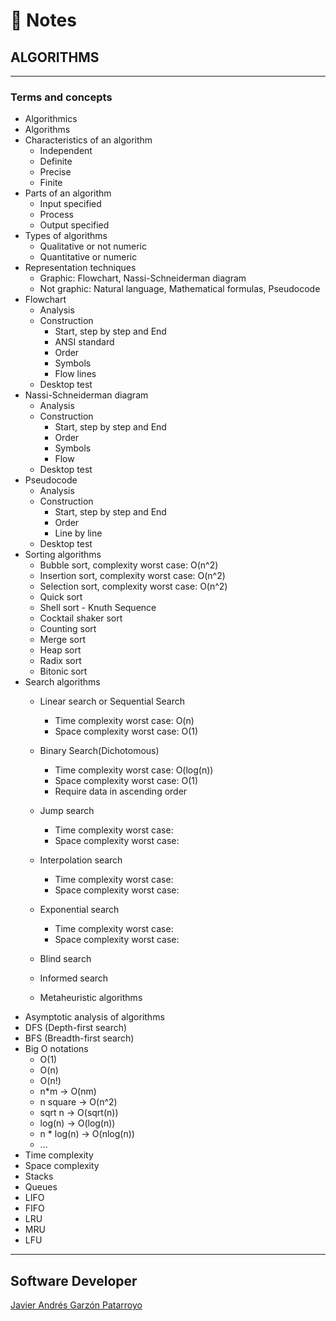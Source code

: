 # :memo: Notes
## ALGORITHMS
- - -
### Terms and concepts
* Algorithmics
* Algorithms
* Characteristics of an algorithm
  - Independent
  - Definite
  - Precise
  - Finite
* Parts of an algorithm
  - Input specified
  - Process
  - Output specified
* Types of algorithms
  - Qualitative or not numeric
  - Quantitative or numeric
* Representation techniques
  - Graphic: Flowchart, Nassi-Schneiderman diagram
  - Not graphic: Natural language, Mathematical formulas, Pseudocode
* Flowchart
  - Analysis
  - Construction
    - Start, step by step and End
    - ANSI standard
    - Order
    - Symbols
    - Flow lines
  - Desktop test
* Nassi-Schneiderman diagram
  - Analysis
  - Construction
    - Start, step by step and End
    - Order
    - Symbols
    - Flow
  - Desktop test
* Pseudocode
  - Analysis
  - Construction
      - Start, step by step and End
      - Order
      - Line by line
  - Desktop test
* Sorting algorithms
  - Bubble sort, complexity worst case: O(n^2)
  - Insertion sort, complexity worst case: O(n^2)
  - Selection sort, complexity worst case: O(n^2)
  - Quick sort
  - Shell sort - Knuth Sequence
  - Cocktail shaker sort
  - Counting sort
  - Merge sort
  - Heap sort
  - Radix sort
  - Bitonic sort
* Search algorithms
  - Linear search or Sequential Search
    - Time complexity worst case: O(n)
    - Space complexity worst case: O(1)
  - Binary Search(Dichotomous)
    - Time complexity worst case: O(log(n))
    - Space complexity worst case: O(1)
    - Require data in ascending order
  - Jump search
    - Time complexity worst case: 
    - Space complexity worst case: 
  - Interpolation search
    - Time complexity worst case: 
    - Space complexity worst case: 
  - Exponential search
    - Time complexity worst case: 
    - Space complexity worst case: 

  - Blind search
  - Informed search
  - Metaheuristic algorithms
* Asymptotic analysis of algorithms
* DFS (Depth-first search)
* BFS (Breadth-first search)
* Big O notations
  - O(1)
  - O(n)
  - O(n!)
  - n*m -> O(nm)
  - n square -> O(n^2)
  - sqrt n -> O(sqrt(n))
  - log(n) -> O(log(n))
  - n * log(n) -> O(nlog(n))
  - ...
* Time complexity
* Space complexity
* Stacks
* Queues
* LIFO
* FIFO
* LRU
* MRU
* LFU
- - -
## Software Developer
[Javier Andrés Garzón Patarroyo](https://www.javierandresgp.com)
